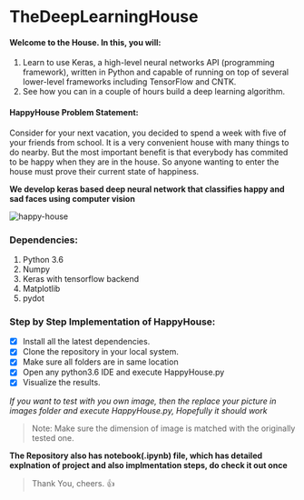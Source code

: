 # TheDeepLearningHouse
####  Welcome to the House. In this, you will: 
1. Learn to use Keras, a high-level neural networks API (programming framework), written in Python
and capable of running on top of several lower-level frameworks including TensorFlow and CNTK. 
2. See how you can in a couple of hours build a deep learning algorithm.

#### HappyHouse Problem Statement: 
Consider for your next vacation, you decided to spend a week with five of your friends from school. 
It is a very convenient house with many things to do nearby. But the most important benefit is that 
everybody has commited to be happy when they are in the house. So anyone wanting to enter the house 
must prove their current state of happiness. 

**We develop keras based deep neural network that classifies happy and sad faces using computer vision** 


![happy-house](https://user-images.githubusercontent.com/29506542/40081957-28f65c76-58ad-11e8-81da-086b13c434cc.jpg)

### Dependencies:
1. Python 3.6
2. Numpy
3. Keras with tensorflow backend
4. Matplotlib
5. pydot

### Step by Step Implementation of HappyHouse:
- [x] Install all the latest dependencies.
- [x] Clone the repository in your local system.
- [x] Make sure all folders are in same location
- [x] Open any python3.6 IDE and execute HappyHouse.py
- [x] Visualize the results. 

*If you want to test with you own image, then the replace your picture in images folder
and execute HappyHouse.py, Hopefully it should work* 
> Note: Make sure the dimension of image is matched with the originally tested one.

**The Repository also has notebook(.ipynb) file, which has detailed explnation of
project and also implmentation steps, do check it out once**

> Thank You, cheers. :+1:
